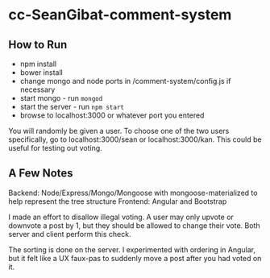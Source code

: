 # cc-SeanGibat-comment-system

## How to Run

* npm install
* bower install
* change mongo and node ports in /comment-system/config.js if necessary
* start mongo - run ```mongod```
* start the server - run ```npm start```
* browse to localhost:3000 or whatever port you entered

You will randomly be given a user. To choose one of the two users specifically, go to localhost:3000/sean or localhost:3000/kan. This could be useful for testing out voting.

## A Few Notes

Backend: Node/Express/Mongo/Mongoose with mongoose-materialized to help represent the tree structure
Frontend: Angular and Bootstrap

I made an effort to disallow illegal voting. A user may only upvote or downvote a post by 1, but they should be allowed to change their vote. Both server and client perform this check.

The sorting is done on the server. I experimented with ordering in Angular, but it felt like a UX faux-pas to suddenly move a post after you had voted on it.